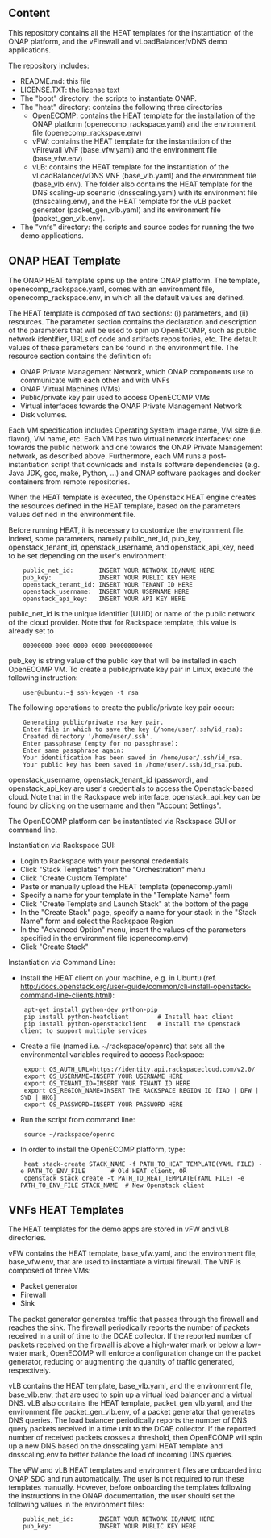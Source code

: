 Content
---

This repository contains all the HEAT templates for the instantiation of the ONAP platform, and the vFirewall and vLoadBalancer/vDNS demo applications.

The repository includes:
 - README.md: this file
 - LICENSE.TXT: the license text
 - The "boot" directory: the scripts to instantiate ONAP. 
 - The "heat" directory: contains the following three directories
 	- OpenECOMP: contains the HEAT template for the installation of the ONAP platform (openecomp_rackspace.yaml) and the environment file (openecomp_rackspace.env)
 	- vFW: contains the HEAT template for the instantiation of the vFirewall VNF (base_vfw.yaml) and the environment file (base_vfw.env)
 	- vLB: contains the HEAT template for the instantiation of the vLoadBalancer/vDNS VNF (base_vlb.yaml) and the environment file (base_vlb.env). The folder also contains the HEAT template for the DNS scaling-up scenario (dnsscaling.yaml) with its environment file (dnsscaling.env), and the HEAT template for the vLB packet generator (packet_gen_vlb.yaml) and its environment file (packet_gen_vlb.env).
 - The "vnfs" directory: the scripts and source codes for running the two demo applications.
 


ONAP HEAT Template
---

The ONAP HEAT template spins up the entire ONAP platform. The template, openecomp_rackspace.yaml, comes with an environment file, openecomp_rackspace.env, in which all the default values are defined.

The HEAT template is composed of two sections: (i) parameters, and (ii) resources. The parameter section contains the declaration and description of the parameters that will be used to spin up OpenECOMP, such as public network identifier, URLs of code and artifacts repositories, etc.
The default values of these parameters can be found in the environment file. The resource section contains the definition of:
 - ONAP Private Management Network, which ONAP components use to communicate with each other and with VNFs
 - ONAP Virtual Machines (VMs)
 - Public/private key pair used to access OpenECOMP VMs
 - Virtual interfaces towards the ONAP Private Management Network
 - Disk volumes. 

Each VM specification includes Operating System image name, VM size (i.e. flavor), VM name, etc. Each VM has two virtual network interfaces: one towards the public network and one towards the ONAP Private Management network, as described above. 
Furthermore, each VM runs a post-instantiation script that downloads and installs software dependencies (e.g. Java JDK, gcc, make, Python, ...) and ONAP software packages and docker containers from remote repositories.

When the HEAT template is executed, the Openstack HEAT engine creates the resources defined in the HEAT template, based on the parameters values defined in the environment file.

Before running HEAT, it is necessary to customize the environment file. Indeed, some parameters, namely public_net_id, pub_key, openstack_tenant_id, openstack_username, and openstack_api_key, need to be set depending on the user's environment:

        public_net_id:       INSERT YOUR NETWORK ID/NAME HERE
        pub_key:             INSERT YOUR PUBLIC KEY HERE
        openstack_tenant_id: INSERT YOUR TENANT ID HERE
        openstack_username:  INSERT YOUR USERNAME HERE
        openstack_api_key:   INSERT YOUR API KEY HERE

public_net_id is the unique identifier (UUID) or name of the public network of the cloud provider. Note that for Rackspace template, this value is already set to
   
        00000000-0000-0000-0000-000000000000


pub_key is string value of the public key that will be installed in each OpenECOMP VM. To create a public/private key pair in Linux, execute the following instruction:
   
        user@ubuntu:~$ ssh-keygen -t rsa

The following operations to create the public/private key pair occur:
   
        Generating public/private rsa key pair.
        Enter file in which to save the key (/home/user/.ssh/id_rsa): 
        Created directory '/home/user/.ssh'.
        Enter passphrase (empty for no passphrase): 
        Enter same passphrase again: 
        Your identification has been saved in /home/user/.ssh/id_rsa.
        Your public key has been saved in /home/user/.ssh/id_rsa.pub.

openstack_username, openstack_tenant_id (password), and openstack_api_key are user's credentials to access the Openstack-based cloud. Note that in the Rackspace web interface, openstack_api_key can be found by clicking on the username and then "Account Settings".


The OpenECOMP platform can be instantiated via Rackspace GUI or command line.

Instantiation via Rackspace GUI:
 - Login to Rackspace with your personal credentials
 - Click "Stack Templates" from the "Orchestration" menu
 - Click "Create Custom Template"
 - Paste or manually upload the HEAT template (openecomp.yaml)
 - Specify a name for your template in the "Template Name" form
 - Click "Create Template and Launch Stack" at the bottom of the page
 - In the "Create Stack" page, specify a name for your stack in the "Stack Name" form and select the Rackspace Region
 - In the "Advanced Option" menu, insert the values of the parameters specified in the environment file (openecomp.env)
 - Click "Create Stack"


Instantiation via Command Line:
 - Install the HEAT client on your machine, e.g. in Ubuntu (ref. http://docs.openstack.org/user-guide/common/cli-install-openstack-command-line-clients.html):

        apt-get install python-dev python-pip
        pip install python-heatclient        # Install heat client
        pip install python-openstackclient   # Install the Openstack client to support multiple services
 
 - Create a file (named i.e. ~/rackspace/openrc) that sets all the environmental variables required to access Rackspace:

        export OS_AUTH_URL=https://identity.api.rackspacecloud.com/v2.0/
        export OS_USERNAME=INSERT YOUR USERNAME HERE
        export OS_TENANT_ID=INSERT YOUR TENANT ID HERE
        export OS_REGION_NAME=INSERT THE RACKSPACE REGION ID [IAD | DFW | SYD | HKG]
        export OS_PASSWORD=INSERT YOUR PASSWORD HERE
        
 - Run the script from command line:

        source ~/rackspace/openrc
        
 - In order to install the OpenECOMP platform, type:

        heat stack-create STACK_NAME -f PATH_TO_HEAT_TEMPLATE(YAML FILE) -e PATH_TO_ENV_FILE       # Old HEAT client, OR
        openstack stack create -t PATH_TO_HEAT_TEMPLATE(YAML FILE) -e PATH_TO_ENV_FILE STACK_NAME  # New Openstack client


VNFs HEAT Templates
---

The HEAT templates for the demo apps are stored in vFW and vLB directories. 

vFW contains the HEAT template, base_vfw.yaml, and the environment file, base_vfw.env, that are used to instantiate a virtual firewall. The VNF is composed of three VMs:
  - Packet generator
  - Firewall
  - Sink

The packet generator generates traffic that passes through the firewall and reaches the sink. The firewall periodically reports the number of packets received in a unit of time to the DCAE collector. If the reported number of packets received on the firewall is above a high-water mark or below a low-water mark, OpenECOMP will enforce a configuration change on the packet generator, reducing or augmenting the quantity of traffic generated, respectively.

vLB contains the HEAT template, base_vlb.yaml, and the environment file, base_vlb.env, that are used to spin up a virtual load balancer and a virtual DNS. vLB also contains the HEAT template, packet_gen_vlb.yaml, and the environment file packet_gen_vlb.env, of a packet generator that generates DNS queries.
The load balancer periodically reports the number of DNS query packets received in a time unit to the DCAE collector. If the reported number of received packets crosses a threshold, then OpenECOMP will spin up a new DNS based on the dnsscaling.yaml HEAT template and dnsscaling.env to better balance the load of incoming DNS queries.

The vFW and vLB HEAT templates and environment files are onboarded into ONAP SDC and run automatically. The user is not required to run these templates manually.
However, before onboarding the templates following the instructions in the ONAP documentation, the user should set the following values in the environment files:

        public_net_id:       INSERT YOUR NETWORK ID/NAME HERE
        pub_key:             INSERT YOUR PUBLIC KEY HERE